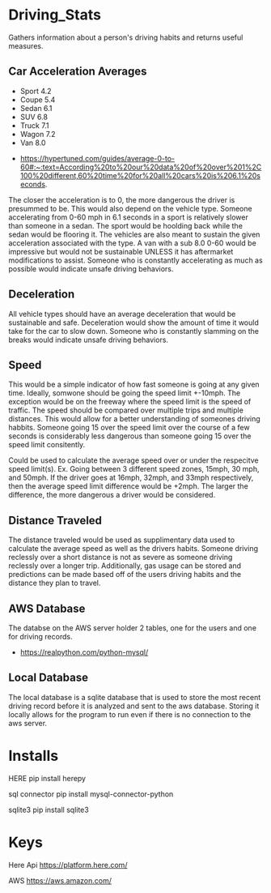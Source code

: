# Driving_Stats
Gathers information about a person's driving habits and returns useful measures.


## Car Acceleration Averages
+ Sport 4.2
+ Coupe 5.4
+ Sedan 6.1
+ SUV 6.8
+ Truck 7.1
+ Wagon 7.2
+ Van 8.0
- https://hypertuned.com/guides/average-0-to-60#:~:text=According%20to%20our%20data%20of%20over%201%2C100%20different,60%20time%20for%20all%20cars%20is%206.1%20seconds.

The closer the acceleration is to 0, the more dangerous the driver is presummed to be. This would also depend on the vehicle type. Someone accelerating from 0-60 mph in 6.1 seconds in a sport is relatively slower than someone in a sedan. The sport would be hoolding back while the sedan would be flooring it. The vehicles are also meant to sustain the given acceleration associated with the type. A van with a sub 8.0 0-60 would be impressive but would not be sustainable UNLESS it has aftermarket modifications to assist. Someone who is constantly accelerating as much as possible would indicate unsafe driving behaviors. 

## Deceleration
All vehicle types should have an average deceleration that would be sustainable and safe. Deceleration would show the amount of time it would take for the car to slow down. Someone who is constantly slamming on the breaks would indicate unsafe driving behaviors. 

## Speed
This would be a simple indicator of how fast someone is going at any given time. Ideally, somwone should be going the speed limit +-10mph. The exception would be on the freeway where the speed limit is the speed of traffic. The speed should be compared over multiple trips and multiple distances. This would allow for a better understanding of someones driving habbits. Someone going 15 over the speed limit over the course of a few seconds is considerably less dangerous than someone going 15 over the speed limit consitently. 

Could be used to calculate the average speed over or under the respecitve speed limit(s).
Ex. 
    Going between 3 different speed zones, 15mph, 30 mph, and 50mph. If the driver goes at 16mph, 32mph, and 33mph respectively, then the average speed limit difference would be +2mph. The larger the difference, the more dangerous a driver would be considered.

## Distance Traveled
The distance traveled would be used as supplimentary data used to calculate the average speed as well as the drivers habits. Someone driving reclessly over a short distance is not as severe as someone driving reclessly over a longer trip. Additionally, gas usage can be stored and predictions can be made based off of the users driving habits and the distance they plan to travel.


## AWS Database
The databse on the AWS server holder 2 tables, one for the users and one for driving records.
- https://realpython.com/python-mysql/


## Local Database
The local database is a sqlite database that is used to store the most recent driving record before it is analyzed and sent to the aws database.
Storing it locally allows for the program to run even if there is no connection to the aws server.


# Installs
HERE
pip install herepy

sql connector
pip install mysql-connector-python

sqlite3
pip install sqlite3

# Keys
Here Api
https://platform.here.com/

AWS
https://aws.amazon.com/